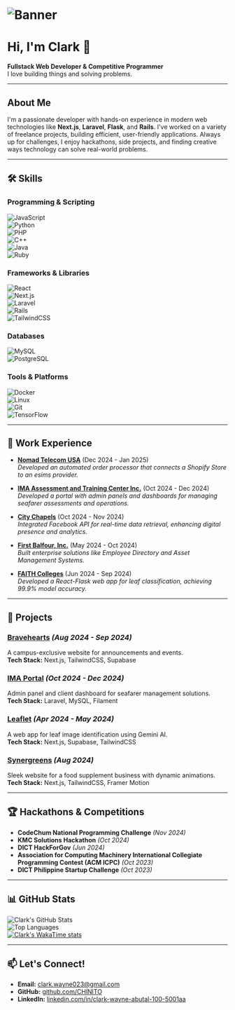 # ![Banner](https://media.licdn.com/dms/image/v2/D5616AQHOvkKECk_A3A/profile-displaybackgroundimage-shrink_350_1400/profile-displaybackgroundimage-shrink_350_1400/0/1726034627298?e=1744243200&v=beta&t=h6ZL-CZwS-tzh85lyHVi6YvLB85lGH-gFpeJOqSskAs)  

# Hi, I'm Clark 👋  
**Fullstack Web Developer & Competitive Programmer**  
I love building things and solving problems.

---

## About Me  
I'm a passionate developer with hands-on experience in modern web technologies like **Next.js**, **Laravel**, **Flask**, and **Rails**. I've worked on a variety of freelance projects, building efficient, user-friendly applications. Always up for challenges, I enjoy hackathons, side projects, and finding creative ways technology can solve real-world problems.

---

## 🛠️ Skills  

### Programming & Scripting  
![JavaScript](https://img.shields.io/badge/JavaScript-F7DF1E?style=flat&logo=javascript&logoColor=black)  
![Python](https://img.shields.io/badge/Python-3776AB?style=flat&logo=python&logoColor=white)  
![PHP](https://img.shields.io/badge/PHP-777BB4?style=flat&logo=php&logoColor=white)  
![C++](https://img.shields.io/badge/C%2B%2B-00599C?style=flat&logo=c%2B%2B&logoColor=white)  
![Java](https://img.shields.io/badge/Java-007396?style=flat&logo=java&logoColor=white)  
![Ruby](https://img.shields.io/badge/Ruby-CC342D?logo=ruby&logoColor=white)

### Frameworks & Libraries  
![React](https://img.shields.io/badge/React-61DAFB?style=flat&logo=react&logoColor=black)  
![Next.js](https://img.shields.io/badge/Next.js-000000?style=flat&logo=next.js&logoColor=white)  
![Laravel](https://img.shields.io/badge/Laravel-FF2D20?style=flat&logo=laravel&logoColor=white)  
![Rails](https://img.shields.io/badge/Ruby_on_Rails-CC0000?logo=ruby-on-rails&logoColor=white)  
![TailwindCSS](https://img.shields.io/badge/TailwindCSS-06B6D4?style=flat&logo=tailwind-css&logoColor=white)  

### Databases  
![MySQL](https://img.shields.io/badge/MySQL-4479A1?style=flat&logo=mysql&logoColor=white)  
![PostgreSQL](https://img.shields.io/badge/PostgreSQL-4169E1?style=flat&logo=postgresql&logoColor=white)  

### Tools & Platforms  
![Docker](https://img.shields.io/badge/Docker-2496ED?style=flat&logo=docker&logoColor=white)  
![Linux](https://img.shields.io/badge/Linux-FCC624?style=flat&logo=linux&logoColor=black)  
![Git](https://img.shields.io/badge/Git-F05032?style=flat&logo=git&logoColor=white)  
![TensorFlow](https://img.shields.io/badge/TensorFlow-FF6F00?style=flat&logo=tensorflow&logoColor=white)  

---

## 💼 Work Experience  
- **[Nomad Telecom USA](https://nomadtelecom.co)** (Dec 2024 - Jan 2025)  
  *Developed an automated order processor that connects a Shopify Store to an esims provider.*

- **[IMA Assessment and Training Center Inc.](http://www.imaphilsinc.com/)** (Oct 2024 - Dec 2024)  
  *Developed a portal with admin panels and dashboards for managing seafarer assessments and operations.*

- **[City Chapels](https://citychapels.ph/)** (Oct 2024 - Nov 2024)  
  *Integrated Facebook API for real-time data retrieval, enhancing digital presence and analytics.*

- **[First Balfour, Inc.](https://firstbalfour.com/)** (May 2024 - Oct 2024)  
  *Built enterprise solutions like Employee Directory and Asset Management Systems.*

- **[FAITH Colleges](https://firstasia.edu.ph/)** (Jun 2024 - Sep 2024)  
  *Developed a React-Flask web app for leaf classification, achieving 99.9% model accuracy.*

---

## 🚀 Projects  
### [Bravehearts](https://bravehearts.vercel.app/) *(Aug 2024 - Sep 2024)*  
A campus-exclusive website for announcements and events.  
**Tech Stack:** Next.js, TailwindCSS, Supabase  

### [IMA Portal](http://imacloudapplications.southeastasia.cloudapp.azure.com/app/login) *(Oct 2024 - Dec 2024)*  
Admin panel and client dashboard for seafarer management solutions.  
**Tech Stack:** Laravel, MySQL, Filament  

### [Leaflet](https://leaflet-web-app.vercel.app/) *(Apr 2024 - May 2024)*  
A web app for leaf image identification using Gemini AI.  
**Tech Stack:** Next.js, Supabase, TailwindCSS  

### [Synergreens](https://synergreens-deo-abutal.vercel.app/) *(Aug 2024)*  
Sleek website for a food supplement business with dynamic animations.  
**Tech Stack:** Next.js, TailwindCSS, Framer Motion  

---

## 🏆 Hackathons & Competitions  
- **CodeChum National Programming Challenge** *(Nov 2024)*  
- **KMC Solutions Hackathon** *(Oct 2024)*  
- **DICT HackForGov** *(Jun 2024)*  
- **Association for Computing Machinery International Collegiate Programming Contest (ACM ICPC)** *(Oct 2023)*  
- **DICT Philippine Startup Challenge** *(Oct 2023)*  

---

## 📊 GitHub Stats  

![Clark's GitHub Stats](https://github-readme-stats.vercel.app/api?username=CHlNlTO&show_icons=true&theme=radical)  
![Top Languages](https://github-readme-stats.vercel.app/api/top-langs/?username=CHlNlTO&layout=compact&theme=radical)  
[![Clark's WakaTime stats](https://github-readme-stats.vercel.app/api/wakatime?username=chinito)](https://github.com/anuraghazra/github-readme-stats)

---

## 📫 Let's Connect!  
- **Email:** [clark.wayne023@gmail.com](mailto:clark.wayne023@gmail.com)  
- **GitHub:** [github.com/CHlNlTO](https://github.com/CHlNlTO)  
- **LinkedIn:** [linkedin.com/in/clark-wayne-abutal-100-5001aa](https://www.linkedin.com/in/clark-wayne-abutal-1005001aa)  

